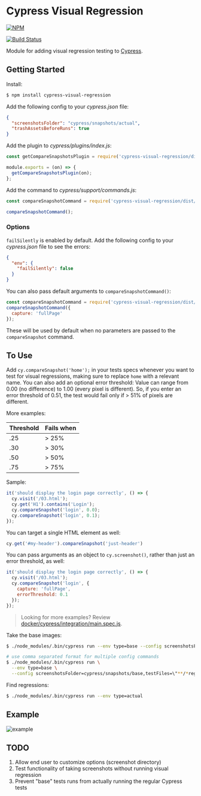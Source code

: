 # Cypress Visual Regression

[![NPM](https://nodei.co/npm/cypress-visual-regression.png)](https://nodei.co/npm/cypress-visual-regression/)

[![Build Status](https://travis-ci.org/mjhea0/cypress-visual-regression.svg?branch=master)](https://travis-ci.org/mjhea0/cypress-visual-regression)

Module for adding visual regression testing to [Cypress](https://www.cypress.io/).

## Getting Started

Install:

```sh
$ npm install cypress-visual-regression
```

Add the following config to your *cypress.json* file:

```json
{
  "screenshotsFolder": "cypress/snapshots/actual",
  "trashAssetsBeforeRuns": true
}
```

Add the plugin to *cypress/plugins/index.js*:

```javascript
const getCompareSnapshotsPlugin = require('cypress-visual-regression/dist/plugin');

module.exports = (on) => {
  getCompareSnapshotsPlugin(on);
};
```

Add the command to *cypress/support/commands.js*:

```javascript
const compareSnapshotCommand = require('cypress-visual-regression/dist/command');

compareSnapshotCommand();
```

### Options

`failSilently` is enabled by default. Add the following config to your *cypress.json* file to see the errors:

```json
{
  "env": {
    "failSilently": false
  }
}
```

You can also pass default arguments to `compareSnapshotCommand()`:

```javascript
const compareSnapshotCommand = require('cypress-visual-regression/dist/command');
compareSnapshotCommand({
  capture: 'fullPage'
});
```

These will be used by default when no parameters are passed to the `compareSnapshot` command.

## To Use

Add `cy.compareSnapshot('home');` in your tests specs whenever you want to test for visual regressions, making sure to replace `home` with a relevant name. You can also add an optional error threshold: Value can range from 0.00 (no difference) to 1.00 (every pixel is different). So, if you enter an error threshold of 0.51, the test would fail only if > 51% of pixels are different.

More examples:

| Threshold | Fails when |
|-----------|------------|
| .25 | > 25%  |
| .30 | > 30% |
| .50 | > 50% |
| .75 | > 75% |

Sample:

```js
it('should display the login page correctly', () => {
  cy.visit('/03.html');
  cy.get('H1').contains('Login');
  cy.compareSnapshot('login', 0.0);
  cy.compareSnapshot('login', 0.1);
});
```

You can target a single HTML element as well:

```js
cy.get('#my-header').compareSnapshot('just-header')
```

You can pass arguments as an object to `cy.screenshot()`, rather than just an error threshold, as well:

```js
it('should display the login page correctly', () => {
  cy.visit('/03.html');
  cy.compareSnapshot('login', {
    capture: 'fullPage',
    errorThreshold: 0.1
  });
});
```
> Looking for more examples? Review [docker/cypress/integration/main.spec.js](https://github.com/mjhea0/cypress-visual-regression/blob/master/docker/cypress/integration/main.spec.js).


Take the base images:

```sh
$ ./node_modules/.bin/cypress run --env type=base --config screenshotsFolder=cypress/snapshots/base

# use comma separated format for multiple config commands
$ ./node_modules/.bin/cypress run \
  --env type=base \
  --config screenshotsFolder=cypress/snapshots/base,testFiles=\"**/*regression-tests.js\
```

Find regressions:

```sh
$ ./node_modules/.bin/cypress run --env type=actual
```

## Example

![example](./cypress-visual-regression.gif)

## TODO

1. Allow end user to customize options (screenshot directory)
1. Test functionality of taking screenshots without running visual regression
1. Prevent "base" tests runs from actually running the regular Cypress tests
